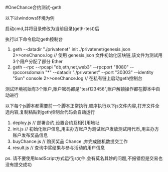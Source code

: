 #OneChance合约测试-geth

以下以windows环境为例

启动cmd,并将目录修改为当前目录(geth-test)后

执行以下命令启动geth控制台
  
1. geth --datadir "./privatenet" init ./privatenet/genesis.json 2>>oneChance.log
   // 使用 genesis.json 文件初始化区块链,该文件为测试用3个用户分配了部分 Ether
2. geth --rpc --rpcapi "db,eth,net,web3" --rpcport "8080" --rpccorsdomain "*" --datadir "./privatenet" --port "30303" --identity "Sun" console 2>>oneChance.log
   // 在私有链上启动geth控制台

测试环境初始有3个账户,账户密码都是"test123456",账户解锁操作都在脚本中自动进行

以下每个js脚本都需要前一个脚本正常执行,顺序执行以下js文件内容,打开文件全选内容,复制粘贴到geth控制台代码会自动运行
1. deploy.js
   // 部署合约,设置合约互相引用地址
2. init.js
   // 初始化账户信息,用主办方账户为测试账户发放测试用代币,用主办方账户发布奖品信息
3. buyChance.js
   // 购买奖品 Chance ,并完成随机数提交工作
4. result.js
   // 查询中奖结果与参与活动的用户信息
   
ps. 请不要使用loadScript方式运行js文件,会有莫名其妙的问题,不报错但是交易也没有提交成功
